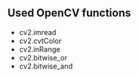 ## Used OpenCV functions

* cv2.imread
* cv2.cvtColor
* cv2.inRange
* cv2.bitwise_or
* cv2.bitwise_and
